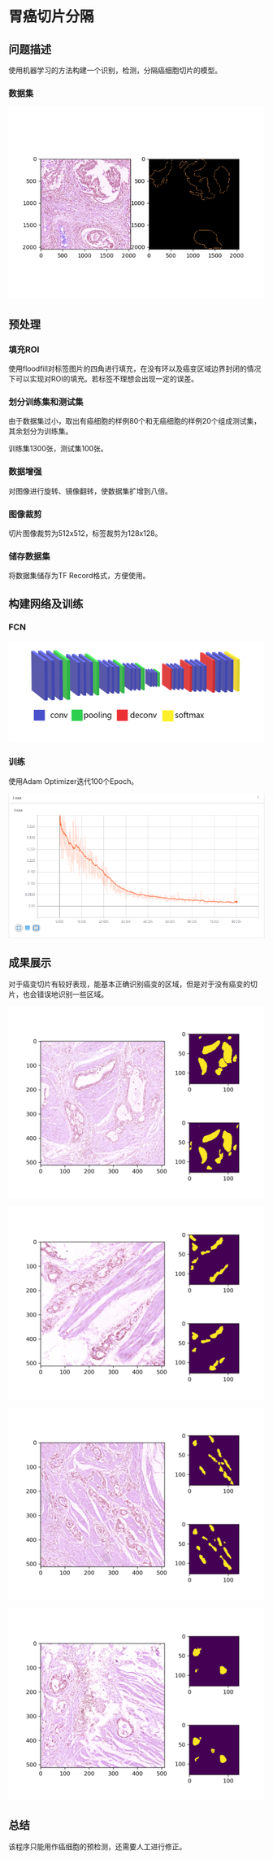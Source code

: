 # 胃癌切片分隔

## 问题描述

使用机器学习的方法构建一个识别，检测，分隔癌细胞切片的模型。

### 数据集

![demo](doc/demo.png)

## 预处理

### 填充ROI

使用floodfill对标签图片的四角进行填充，在没有环以及癌变区域边界封闭的情况下可以实现对ROI的填充。若标签不理想会出现一定的误差。

### 划分训练集和测试集

由于数据集过小，取出有癌细胞的样例80个和无癌细胞的样例20个组成测试集，其余划分为训练集。

训练集1300张，测试集100张。

### 数据增强

对图像进行旋转、镜像翻转，使数据集扩增到八倍。

### 图像裁剪

切片图像裁剪为512x512，标签裁剪为128x128。

### 储存数据集

将数据集储存为TF Record格式，方便使用。

## 构建网络及训练

### FCN

![model](doc\model.png)

### 训练

使用Adam Optimizer迭代100个Epoch。

![train](doc/train.png)

## 成果展示

对于癌变切片有较好表现，能基本正确识别癌变的区域，但是对于没有癌变的切片，也会错误地识别一些区域。

![2](doc/2.png)

![5](doc/5.png)

![23](doc/23.png)

![25](doc/25.png)

## 总结

该程序只能用作癌细胞的预检测，还需要人工进行修正。